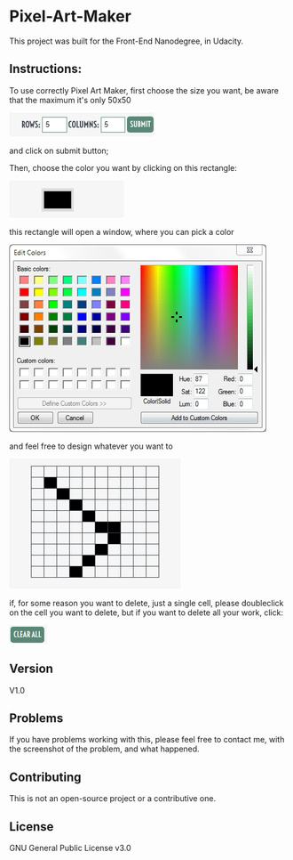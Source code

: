 # Pixel-Art-Maker

This project was built for the Front-End Nanodegree, in Udacity. 

## Instructions: 

To use correctly Pixel Art Maker, first choose the size you want, be aware that the maximum it's only  50x50

![Screenshot](assets/screenshot_one.png)

and click on submit button;

Then, choose the color you want by clicking on this rectangle: 

![Screenshot](assets/screenshot_two.png)

this rectangle will open a window, where you can pick a color

![Screenshot](assets/screenshot_five.png)

and feel free to design whatever you want to 

![Screenshot](assets/screenshot_three.png)

if, for some reason you want to delete, just a single cell, please doubleclick on the cell you want to delete, but if you want to delete all your work, click: 

![Screenshot](assets/screenshot_four.png)

## Version

V1.0 

## Problems

If you have problems working with this, please feel free to contact me, with the screenshot of the problem, and what happened.

## Contributing
This is not an open-source project or a contributive one.

## License

GNU General Public License v3.0